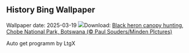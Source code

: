 ## History Bing Wallpaper
Wallpaper date: 2025-03-19
![](https://www.bing.com/th?id=OHR.BlackHeron_EN-IN7242437208_UHD.jpg&w=1000)Download: [Black heron canopy hunting, Chobe National Park, Botswana (© Paul Souders/Minden PIctures)](https://www.bing.com/th?id=OHR.BlackHeron_EN-IN7242437208_UHD.jpg)

Auto get programm by LtgX
